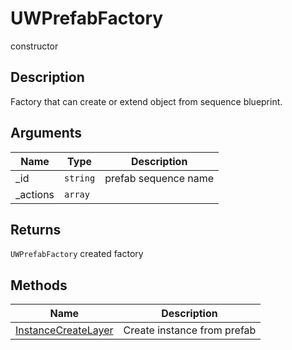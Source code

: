 # UWPrefabFactory

<span class="badge badge-secondary">constructor</span>

## Description
Factory that can create or extend object from sequence blueprint.

## Arguments
| Name | Type | Description |
| ---- | ---- | ----------- |
| _id | `string` | prefab sequence name |
| _actions | `array` |  |

## Returns
`UWPrefabFactory` created factory

## Methods
| Name | Description |
| ---- | ----------- |
| [InstanceCreateLayer](UWPrefabFactory.InstanceCreateLayer.html) | Create instance from prefab |